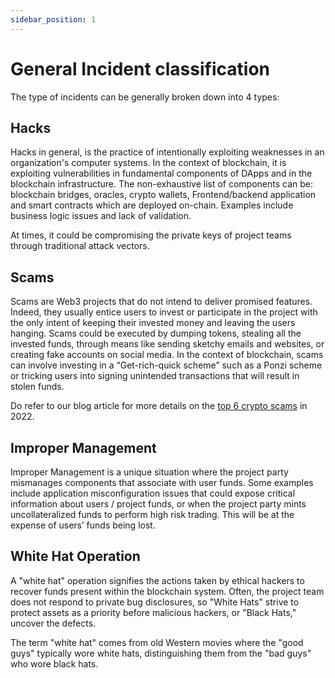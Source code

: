 ```yaml
---
sidebar_position: 1
---
```


# General Incident classification
The type of incidents can be generally broken down into 4 types:


## Hacks

Hacks in general, is the practice of intentionally exploiting weaknesses in an organization's computer systems. In the context of blockchain, it is exploiting vulnerabilities in fundamental components of DApps and in the blockchain infrastructure. The non-exhaustive  list of components can be: blockchain bridges, oracles, crypto wallets, Frontend/backend application and smart contracts which are deployed on-chain. Examples include business logic issues and lack of validation.

At times, it could be compromising the private keys of project teams through traditional attack vectors.


## Scams

Scams are Web3 projects that do not intend to deliver promised features. Indeed, they usually entice users to invest or participate in the project with the only intent of keeping their invested money and leaving the users hanging. 
Scams could be executed by dumping tokens, stealing all the invested funds, through means like sending sketchy emails and websites, or creating fake accounts on social media. In the context of blockchain, scams can involve investing in a “Get-rich-quick scheme” such as a Ponzi scheme or tricking users into signing unintended transactions that will result in stolen funds.

Do refer to our blog article for more details on the [top 6 crypto scams](https://hashdit.github.io/hashdit/blog/top-6-crypto-scams-2022/) in 2022. 


## Improper Management

Improper Management is a unique situation where the project party mismanages components that associate with user funds. Some examples include application misconfiguration issues that could expose critical information about users / project funds, or when the project party mints uncollateralized funds to perform high risk trading. This will be at the expense of users’ funds being lost.

## White Hat Operation

A "white hat" operation signifies the actions taken by ethical hackers to recover funds present within the blockchain system. Often, the project team does not respond to private bug disclosures, so "White Hats" strive to protect assets as a priority before malicious hackers, or "Black Hats," uncover the defects.

The term "white hat" comes from old Western movies where the "good guys" typically wore white hats, distinguishing them from the "bad guys" who wore black hats.